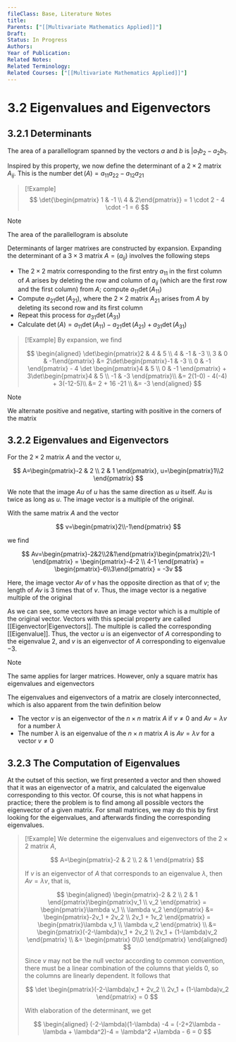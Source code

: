```yaml
---
fileClass: Base, Literature Notes
title: 
Parents: ["[[Multivariate Mathematics Applied]]"]
Draft: 
Status: In Progress
Authors: 
Year of Publication: 
Related Notes: 
Related Terminology: 
Related Courses: ["[[Multivariate Mathematics Applied]]"]
---
```

# 3.2 Eigenvalues and Eigenvectors
## 3.2.1 Determinants
The area of a parallellogram spanned by the vectors $a$ and $b$ is $|a_1 b_2 - a_2 b_1$. 

Inspired by this property, we now define the determinant of a $2\times 2$ matrix $A_{ij}$. This is the number $\det(A)=a_{11} a_{22} - a_{12} a_{21}$ 

>[!Example]
>$$
>\det{\begin{pmatrix} 1 & -1 \\ 4 & 2\end{pmatrix}} = 1 \cdot 2 - 4 \cdot -1 = 6
>$$

>[!Note]
>The area of the parallellogram is absolute

Determinants of larger matrixes are constructed by expansion. Expanding the determinant of a $3\times 3$ matrix $A=(a_{ij})$ involves the following steps
- The $2\times 2$ matrix corresponding to the first entry $a_{11}$ in the first column of $A$ arises by deleting the row and column of $a_{ij}$ (which are the first row and the first column) from $A$; compute $a_{11} \det(A_{11})$
- Compute $a_{21}\det(A_{21})$, where the $2\times 2$ matrix $A_{21}$ arises from $A$ by deleting its second row and its first column
- Repeat this process for $a_{31}\det(A_{31})$
- Calculate $\det(A) = a_{11}\det(A_{11}) - a_{21}\det(A_{21}) + a_{31}\det(A_{31})$

>[!Example]
>By expansion, we find
>
>$$
>\begin{aligned}
>\det\begin{pmatrix}2 & 4 & 5 \\ 4 & -1 & -3 \\ 3 & 0 & -1\end{pmatrix} &= 2\det\begin{pmatrix}-1 & -3 \\ 0 & -1 \end{pmatrix} - 4 \det \begin{pmatrix}4 & 5 \\ 0 & -1 \end{pmatrix} + 3\det\begin{pmatrix}4 & 5 \\ -1 & -3 \end{pmatrix}\\
>&= 2(1-0) - 4(-4) + 3(-12-5)\\
>&= 2 + 16 -21 \\
>&= -3
>\end{aligned}
>$$

>[!Note]
>We alternate positive and negative, starting with positive in the corners of the matrix

## 3.2.2 Eigenvalues and Eigenvectors
For the $2\times 2$ matrix $A$ and the vector $u$, 

$$
A=\begin{pmatrix}-2 & 2 \\ 2 & 1 \end{pmatrix}, u=\begin{pmatrix}1\\2 \end{pmatrix}
$$

We note that the image $Au$ of $u$ has the same direction as $u$ itself. $Au$ is twice as long as $u$. The image vector is a multiple of the original.

With the same matrix $A$ and the vector 

$$
v=\begin{pmatrix}2\\-1\end{pmatrix}
$$

we find

$$
Av=\begin{pmatrix}-2&2\\2&1\end{pmatrix}\begin{pmatrix}2\\-1 \end{pmatrix} = \begin{pmatrix}-4-2 \\ 4-1 \end{pmatrix} = \begin{pmatrix}-6\\3\end{pmatrix} = -3v
$$

Here, the image vector $Av$ of $v$ has the opposite direction as that of $v$; the length of $Av$ is 3 times that of $v$. Thus, the image vector is a negative multiple of the original

As we can see, some vectors have an image vector which is a multiple of the original vector. Vectors with this special property are called [[Eigenvector|Eigenvectors]]. The multiple is called the corresponding [[Eigenvalue]]. Thus, the vector $u$ is an eigenvector of $A$ corresponding to the eigenvalue $2$, and $v$ is an eigenvector of $A$ corresponding to eigenvalue $-3$. 

>[!Note]
>The same applies for larger matrices. However, only a square matrix has eigenvalues and eigenvectors

The eigenvalues and eigenvectors of a matrix are closely interconnected, which is also apparent from the twin definition below
- The vector $v$ is an eigenvector of the $n\times n$ matrix $A$ if $v \neq 0$ and $Av = \lambda v$ for a number $\lambda$
- The number $\lambda$ is an eigenvalue of the $n\times n$ matrix $A$ is $Av = \lambda v$ for a vector $v \neq 0$

## 3.2.3 The Computation of Eigenvalues
At the outset of this section, we first presented a vector and then showed that it was an eigenvector of a matrix, and calculated the eigenvalue corresponding to this vector. Of course, this is not what happens in practice; there the problem is to find among all possible vectors the eigenvector of a given matrix. For small matrices, we may do this by first looking for the eigenvalues, and afterwards finding the corresponding eigenvalues. 

>[!Example]
>We determine the eigenvalues and eigenvectors of the $2\times 2$ matrix $A$,
>
>$$
>A=\begin{pmatrix}-2 & 2 \\ 2 & 1 \end{pmatrix}
>$$
>
>If $v$ is an eigenvector of $A$ that corresponds to an eigenvalue $\lambda$, then $Av = \lambda v$, that is, 
>
>$$
>\begin{aligned}
>\begin{pmatrix}-2 & 2 \\ 2 & 1 \end{pmatrix}\begin{pmatrix}v_1 \\ v_2 \end{pmatrix} = \begin{pmatrix}\lambda v_1 \\ \lambda v_2 \end{pmatrix} &= \begin{pmatrix}-2v_1 + 2v_2 \\ 2v_1 + 1v_2 \end{pmatrix} = \begin{pmatrix}\lambda v_1 \\ \lambda v_2 \end{pmatrix} \\
>&= \begin{pmatrix}(-2-\lambda)v_1 + 2v_2 \\ 2v_1 + (1-\lambda)v_2 \end{pmatrix} \\
>&= \begin{pmatrix} 0\\0 \end{pmatrix}
>\end{aligned}
>$$
>
>Since $v$ may not be the null vector according to common convention, there must be a linear combination of the columns that yields 0, so the columns are linearly dependent. It follows that
>
>$$
>\det \begin{pmatrix}(-2-\lambda)v_1 + 2v_2 \\ 2v_1 + (1-\lambda)v_2 \end{pmatrix} = 0
>$$
>
>With elaboration of the determinant, we get
>
>$$
>\begin{aligned}
>(-2-\lambda)(1-\lambda) -4 = (-2+2\lambda -\lambda + \lambda^2)-4 = \lambda^2 +\lambda - 6 = 0
>$$

